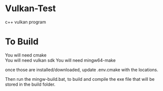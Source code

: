 # Vulkan-Test
 c++ vulkan program

# To Build
You will need cmake  
You will need vulkan sdk
You will need mingw64-make
  
once those are installed/downloaded, update .env.cmake with the locations.

Then run the mingw-build.bat, to build and compile the exe file that will be stored in the build folder.